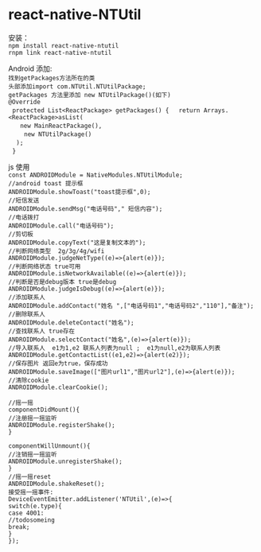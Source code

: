 # react-native-NTUtil

安装：  
  `npm install react-native-ntutil`  
  `rnpm link react-native-ntutil`  
 
Android 添加:  
  `找到getPackages方法所在的类`    
  `头部添加import com.NTUtil.NTUtilPackage;`   
  `getPackages 方法里添加 new NTUtilPackage()(如下)`  
  `@Override`   
    `protected List<ReactPackage> getPackages() {` 
      `return Arrays.<ReactPackage>asList(`  
         `new MainReactPackage(),`  
         `new NTUtilPackage()`  
      `);`  
    `}`  

js 使用  
  `const ANDROIDModule = NativeModules.NTUtilModule;`   
  `//android toast 提示框`  
  `ANDROIDModule.showToast("toast提示框",0);`  
  `//短信发送`  
  `ANDROIDModule.sendMsg("电话号码"," 短信内容");`  
  `//电话拨打`  
  `ANDROIDModule.call("电话号码");`  
  `//剪切板`  
  `ANDROIDModule.copyText("这是复制文本的");`  
  `//判断网络类型  2g/3g/4g/wifi`  
  `ANDROIDModule.judgeNetType((e)=>{alert(e)});`  
  `//判断网络状态 true可用`  
  `ANDROIDModule.isNetworkAvailable((e)=>{alert(e)});`  
  `//判断是否是debug版本 true是debug`  
  `ANDROIDModule.judgeIsDebug((e)=>{alert(e)});`  
  `//添加联系人`  
  `ANDROIDModule.addContact("姓名 ",["电话号码1","电话号码2","110"],"备注");`  
  `//删除联系人`  
  `ANDROIDModule.deleteContact("姓名");`  
  `//查找联系人 true存在`  
  `ANDROIDModule.selectContact("姓名",(e)=>{alert(e)});`  
  `//导入联系人  e1为1,e2 联系人列表为null ;  e1为null,e2为联系人列表`  
  `ANDROIDModule.getContactList((e1,e2)=>{alert(e2)});`  
  `//保存图片 返回e为true，保存成功`  
  `ANDROIDModule.saveImage(["图片url1","图片url2"],(e)=>{alert(e)});`  
  `//清除cookie`  
  `ANDROIDModule.clearCookie();`  
    
  `//摇一摇`  
  `componentDidMount(){`  
    `//注册摇一摇监听`  
    `ANDROIDModule.registerShake();`  
  `}`
 
  `componentWillUnmount(){`  
    `//注销摇一摇监听`  
    `ANDROIDModule.unregisterShake();`  
  `}`  
  `//摇一摇reset`  
  `ANDROIDModule.shakeReset();`  
  `接受摇一摇事件:`  
  `DeviceEventEmitter.addListener('NTUtil',(e)=>{`  
    `switch(e.type){`  
      `case 4001:`  
       `//todosomeing`          
      `break;`  
    `}`  
  `});`  
 
  
  
